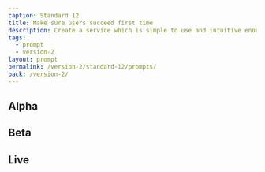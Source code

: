 ```yaml
---
caption: Standard 12
title: Make sure users succeed first time
description: Create a service which is simple to use and intuitive enough that users succeed the first time.
tags:
  - prompt
  - version-2
layout: prompt
permalink: /version-2/standard-12/prompts/
back: /version-2/
---
```


## Alpha

## Beta

## Live
